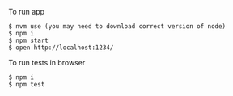 To run app

```
$ nvm use (you may need to download correct version of node)
$ npm i
$ npm start
$ open http://localhost:1234/
```

To run tests in browser

```
$ npm i
$ npm test
```
